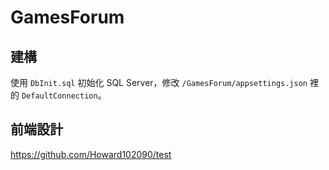 # GamesForum

## 建構
使用 `DbInit.sql` 初始化 SQL Server，修改 `/GamesForum/appsettings.json` 裡的 `DefaultConnection`。

## 前端設計
https://github.com/Howard102090/test